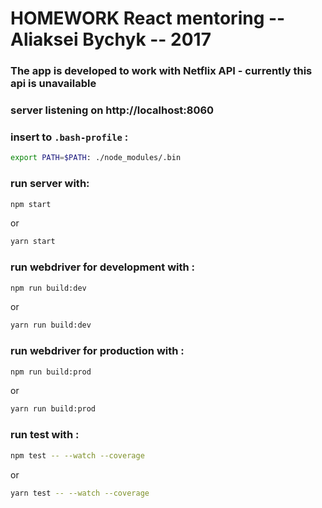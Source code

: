# HOMEWORK React mentoring -- Aliaksei Bychyk -- 2017 #

### The app is developed to work with Netflix API - currently this api is unavailable ### 


### server listening on http://localhost:8060 ###


### insert to `.bash-profile` : ###
```bash
export PATH=$PATH: ./node_modules/.bin
```

### run server with: ###
 ```bash
 npm start
 ```
or
```bash
yarn start
```

### run webdriver for development with : ###
```bash 
npm run build:dev
```
or
```bash
yarn run build:dev
```

### run webdriver for production with : ###
```bash 
npm run build:prod
```
or
```bash
yarn run build:prod
```

### run test with : ###
```bash
npm test -- --watch --coverage
```
or
```bash
yarn test -- --watch --coverage
```